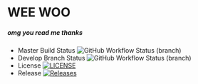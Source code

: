 # **WEE WOO**
##### _omg you read me thanks_

* Master Build Status ![GitHub Workflow Status (branch)](https://img.shields.io/github/actions/workflow/status/40590148/sem/main.yml?branch=master)
* Develop Branch Status ![GitHub Workflow Status (branch)](https://img.shields.io/github/actions/workflow/status/40590148/sem/main.yml?branch=develop)
* License [![LICENSE](https://img.shields.io/github/license/40590148/sem.svg?style=flat-square)](https://github.com/40590148/sem/blob/master/LICENSE)
* Release [![Releases](https://img.shields.io/github/release/40590148/sem/all.svg?style=flat-square)](https://github.com/40590148/sem/releases)
